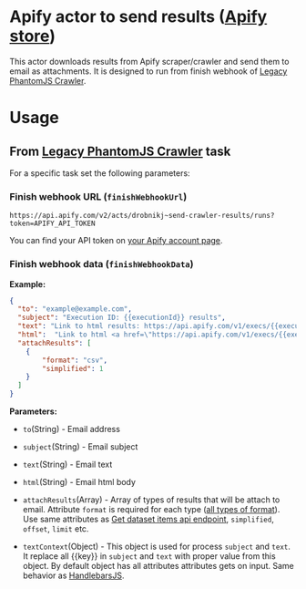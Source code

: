 # Apify actor to send results ([Apify store](https://www.apify.com/drobnikj/send-crawler-results))
This actor downloads results from Apify scraper/crawler and send them to email as attachments.
It is designed to run from finish webhook of [Legacy PhantomJS Crawler](https://apify.com/apify/legacy-phantomjs-crawler).

# Usage

## From [Legacy PhantomJS Crawler](https://apify.com/apify/legacy-phantomjs-crawler) task

For a specific task set the following parameters:

### Finish webhook URL (`finishWebhookUrl`)
```
https://api.apify.com/v2/acts/drobnikj~send-crawler-results/runs?token=APIFY_API_TOKEN
```

You can find your API token on [your Apify account page](https://my.apify.com/account#/integrations).

### Finish webhook data (`finishWebhookData`)
**Example:**
```json
{
  "to": "example@example.com",
  "subject": "Execution ID: {{executionId}} results",
  "text": "Link to html results: https://api.apify.com/v1/execs/{{executionId}}/results?format=html&simplified=1",
  "html":  "Link to html <a href=\"https://api.apify.com/v1/execs/{{executionId}}/results?format=html&simplified=1\"> results </a>",
  "attachResults": [
    {
        "format": "csv",
        "simplified": 1
    }
  ]
}
```

**Parameters:**

- `to`(String) - Email address

- `subject`(String) - Email subject

- `text`(String) - Email text

- `html`(String) - Email html body

- `attachResults`(Array) - Array of types of results that will be attach to email. Attribute `format` is required for each type ([all types of format](https://apify.com/docs/api/v2#/reference/datasets/item-collection/get-items)). Use same attributes as [Get dataset items api endpoint](https://apify.com/docs/api/v2#/reference/datasets/item-collection/get-items), `simplified`, `offset`, `limit` etc.

- `textContext`(Object) - This object is used for process `subject` and `text`. It replace all {{key}} in `subject` and `text` with proper value from this object. By default object has all attributes attributes gets on input. Same behavior as [HandlebarsJS](http://handlebarsjs.com/).

